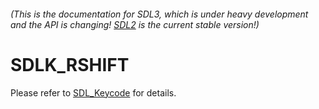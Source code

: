 ###### (This is the documentation for SDL3, which is under heavy development and the API is changing! [SDL2](https://wiki.libsdl.org/SDL2/) is the current stable version!)
# SDLK_RSHIFT

Please refer to [SDL_Keycode](SDL_Keycode) for details.

